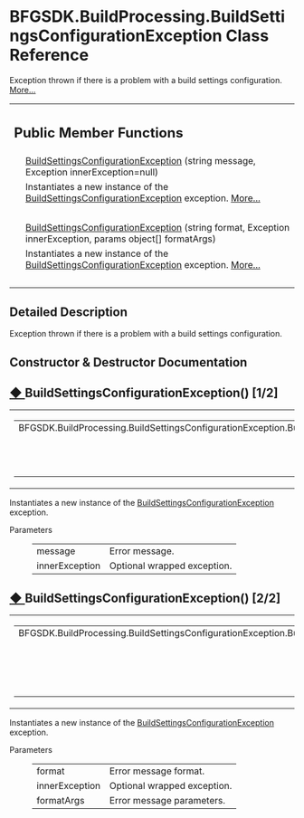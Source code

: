 # BFGSDK.BuildProcessing.BuildSettingsConfigurationException Class Reference

<div class="contents">Exception thrown if there is a problem with a build settings configuration.    <a href="class_b_f_g_s_d_k_1_1_build_processing_1_1_build_settings_configuration_exception.html#details">More...</a><table class="memberdecls"><tr class="heading"><td colspan="2"><h2 class="groupheader"><a id="pub-methods" name="pub-methods"></a> Public Member Functions</h2></td></tr><tr class="memitem:ac33e148281c9a74034631c072dfd4013"><td class="memItemLeft" align="right" valign="top">&#160;</td><td class="memItemRight" valign="bottom"><a class="el" href="class_b_f_g_s_d_k_1_1_build_processing_1_1_build_settings_configuration_exception.html#ac33e148281c9a74034631c072dfd4013">BuildSettingsConfigurationException</a> (string message, Exception innerException=null)</td></tr><tr class="memdesc:ac33e148281c9a74034631c072dfd4013"><td class="mdescLeft">&#160;</td><td class="mdescRight">Instantiates a new instance of the <a class="el" href="class_b_f_g_s_d_k_1_1_build_processing_1_1_build_settings_configuration_exception.html" title="Exception thrown if there is a problem with a build settings configuration.">BuildSettingsConfigurationException</a> exception.  <a href="class_b_f_g_s_d_k_1_1_build_processing_1_1_build_settings_configuration_exception.html#ac33e148281c9a74034631c072dfd4013">More...</a><br /></td></tr><tr class="separator:ac33e148281c9a74034631c072dfd4013"><td class="memSeparator" colspan="2">&#160;</td></tr><tr class="memitem:a427f977c65500d61c7f1faaa4d80edd0"><td class="memItemLeft" align="right" valign="top">&#160;</td><td class="memItemRight" valign="bottom"><a class="el" href="class_b_f_g_s_d_k_1_1_build_processing_1_1_build_settings_configuration_exception.html#a427f977c65500d61c7f1faaa4d80edd0">BuildSettingsConfigurationException</a> (string format, Exception innerException, params object[] formatArgs)</td></tr><tr class="memdesc:a427f977c65500d61c7f1faaa4d80edd0"><td class="mdescLeft">&#160;</td><td class="mdescRight">Instantiates a new instance of the <a class="el" href="class_b_f_g_s_d_k_1_1_build_processing_1_1_build_settings_configuration_exception.html" title="Exception thrown if there is a problem with a build settings configuration.">BuildSettingsConfigurationException</a> exception.  <a href="class_b_f_g_s_d_k_1_1_build_processing_1_1_build_settings_configuration_exception.html#a427f977c65500d61c7f1faaa4d80edd0">More...</a><br /></td></tr><tr class="separator:a427f977c65500d61c7f1faaa4d80edd0"><td class="memSeparator" colspan="2">&#160;</td></tr></table><a name="details" id="details"></a><h2 class="groupheader">Detailed Description</h2><div class="textblock">Exception thrown if there is a problem with a build settings configuration. </div><h2 class="groupheader">Constructor &amp; Destructor Documentation</h2><a id="ac33e148281c9a74034631c072dfd4013" name="ac33e148281c9a74034631c072dfd4013"></a><h2 class="memtitle"><span class="permalink"><a href="#ac33e148281c9a74034631c072dfd4013">&#9670;&nbsp;</a></span>BuildSettingsConfigurationException() <span class="overload">[1/2]</span></h2><div class="memitem"><div class="memproto"><table class="mlabels"><tr><td class="mlabels-left"><table class="memname"><tr><td class="memname">BFGSDK.BuildProcessing.BuildSettingsConfigurationException.BuildSettingsConfigurationException </td><td>(</td><td class="paramtype">string&#160;</td><td class="paramname"><em>message</em>, </td></tr><tr><td class="paramkey"></td><td></td><td class="paramtype">Exception&#160;</td><td class="paramname"><em>innerException</em> = <code>null</code>&#160;</td></tr><tr><td></td><td>)</td><td></td><td></td></tr></table></td><td class="mlabels-right"><span class="mlabels"><span class="mlabel">inline</span></span></td></tr></table></div><div class="memdoc">Instantiates a new instance of the <a class="el" href="class_b_f_g_s_d_k_1_1_build_processing_1_1_build_settings_configuration_exception.html" title="Exception thrown if there is a problem with a build settings configuration.">BuildSettingsConfigurationException</a> exception. <dl class="params"><dt>Parameters</dt><dd><table class="params"><tr><td class="paramname">message</td><td>Error message.</td></tr><tr><td class="paramname">innerException</td><td>Optional wrapped exception.</td></tr></table></dd></dl></div></div><a id="a427f977c65500d61c7f1faaa4d80edd0" name="a427f977c65500d61c7f1faaa4d80edd0"></a><h2 class="memtitle"><span class="permalink"><a href="#a427f977c65500d61c7f1faaa4d80edd0">&#9670;&nbsp;</a></span>BuildSettingsConfigurationException() <span class="overload">[2/2]</span></h2><div class="memitem"><div class="memproto"><table class="mlabels"><tr><td class="mlabels-left"><table class="memname"><tr><td class="memname">BFGSDK.BuildProcessing.BuildSettingsConfigurationException.BuildSettingsConfigurationException </td><td>(</td><td class="paramtype">string&#160;</td><td class="paramname"><em>format</em>, </td></tr><tr><td class="paramkey"></td><td></td><td class="paramtype">Exception&#160;</td><td class="paramname"><em>innerException</em>, </td></tr><tr><td class="paramkey"></td><td></td><td class="paramtype">params object[]&#160;</td><td class="paramname"><em>formatArgs</em>&#160;</td></tr><tr><td></td><td>)</td><td></td><td></td></tr></table></td><td class="mlabels-right"><span class="mlabels"><span class="mlabel">inline</span></span></td></tr></table></div><div class="memdoc">Instantiates a new instance of the <a class="el" href="class_b_f_g_s_d_k_1_1_build_processing_1_1_build_settings_configuration_exception.html" title="Exception thrown if there is a problem with a build settings configuration.">BuildSettingsConfigurationException</a> exception. <dl class="params"><dt>Parameters</dt><dd><table class="params"><tr><td class="paramname">format</td><td>Error message format.</td></tr><tr><td class="paramname">innerException</td><td>Optional wrapped exception.</td></tr><tr><td class="paramname">formatArgs</td><td>Error message parameters.</td></tr></table></dd></dl></div></div></div> 
